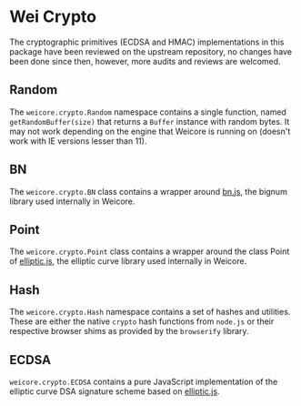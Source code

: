 # Wei Crypto

The cryptographic primitives (ECDSA and HMAC) implementations in this package have been reviewed on the upstream repository, no changes have been done since then, however, more audits and reviews are welcomed.

## Random

The `weicore.crypto.Random` namespace contains a single function, named `getRandomBuffer(size)` that returns a `Buffer` instance with random bytes. It may not work depending on the engine that Weicore is running on (doesn't work with IE versions lesser than 11).

## BN

The `weicore.crypto.BN` class contains a wrapper around [bn.js](https://github.com/indutny/bn.js), the bignum library used internally in Weicore.

## Point

The `weicore.crypto.Point` class contains a wrapper around the class Point of [elliptic.js](https://github.com/indutny/elliptic), the elliptic curve library used internally in Weicore.

## Hash

The `weicore.crypto.Hash` namespace contains a set of hashes and utilities. These are either the native `crypto` hash functions from `node.js` or their respective browser shims as provided by the `browserify` library.

## ECDSA

`weicore.crypto.ECDSA` contains a pure JavaScript implementation of the elliptic curve DSA signature scheme based on [elliptic.js](https://github.com/indutny/elliptic).
